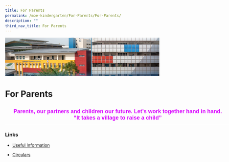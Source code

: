 ```yaml
---
title: For Parents
permalink: /moe-kindergarten/For-Parents/For-Parents/
description: ""
third_nav_title: For Parents
---
```

![](/images/mk%20kindergarten.jpg)

For Parents
===========

<style type="text/css">
.tg  {border-collapse:collapse;border-spacing:0;}
.tg td{border-color:black;border-style:solid;border-width:1px;font-family:Arial, sans-serif;font-size:14px;
  overflow:hidden;padding:10px 5px;word-break:normal;}
.tg th{border-color:black;border-style:solid;border-width:1px;font-family:Arial, sans-serif;font-size:14px;
  font-weight:normal;overflow:hidden;padding:10px 5px;word-break:normal;}
.tg .tg-efvi{border-color:#ffffff;color:#d900ff;font-size:18px;font-weight:bold;text-align:center;vertical-align:top}
</style>
<table class="tg" style="undefined;table-layout: fixed; width: 736px">
<colgroup>
<col style="width: 736px">
</colgroup>
<thead>
  <tr>
    <td class="tg-efvi"><span style="font-weight:bold">Parents, our partners and children our future. Let’s work together hand in hand.</span><br><span style="font-weight:bold;font-style:normal;text-decoration:none">“It takes a village to raise a child’’</span></td>
  </tr>
</thead>
</table>


### **Links**

  

*   [Useful Information](/moe-kindergarten/For-Parents/Useful-Information/)
  
*   [Circulars](https://tampinespri.moe.edu.sg/moe-kindergarten/for-parents/circulars)